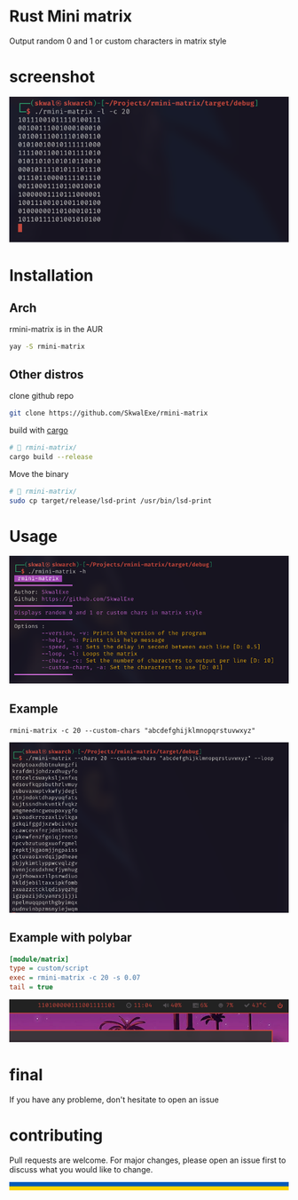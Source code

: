 # Rust Mini matrix
Output random 0 and 1 or custom characters in matrix style
# screenshot
![](images/1.png)
# Installation
## Arch 
rmini-matrix is in the AUR
```bash
yay -S rmini-matrix
```
## Other distros 
clone github repo
```bash
git clone https://github.com/SkwalExe/rmini-matrix
```
build with [cargo](https://doc.rust-lang.org/cargo/getting-started/installation.html)
```bash
# 📂 rmini-matrix/
cargo build --release
```
Move the binary
```bash
# 📂 rmini-matrix/
sudo cp target/release/lsd-print /usr/bin/lsd-print
```
# Usage 
![](images/usage.png)

## Example
`rmini-matrix -c 20 --custom-chars "abcdefghijklmnopqrstuvwxyz"`

![](images/2.png)
## Example with polybar  

```ini
[module/matrix]
type = custom/script
exec = rmini-matrix -c 20 -s 0.07
tail = true
```
![](images/screenshot.gif)

# final
If you have any probleme, don't hesitate to open an issue
# contributing
Pull requests are welcome. For major changes, please open an issue first to discuss what you would like to change.

<a href="https://github.com/SkwalExe#ukraine"><img src="https://raw.githubusercontent.com/SkwalExe/SkwalExe/main/ukraine.jpg" width="100%" height="15px" /></a>